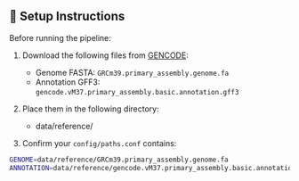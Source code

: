 ## 🔧 Setup Instructions

Before running the pipeline:

1. Download the following files from [GENCODE](https://www.gencodegenes.org/mouse/):
   - Genome FASTA: `GRCm39.primary_assembly.genome.fa`
   - Annotation GFF3: `gencode.vM37.primary_assembly.basic.annotation.gff3`

2. Place them in the following directory:
   - data/reference/

3. Confirm your `config/paths.conf` contains:
```bash
GENOME=data/reference/GRCm39.primary_assembly.genome.fa
ANNOTATION=data/reference/gencode.vM37.primary_assembly.basic.annotation.gff3
```
